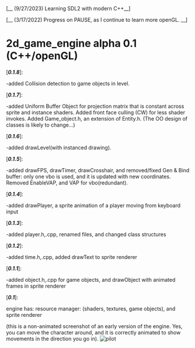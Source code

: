 [__ (9/27/2023) Learning SDL2 with modern C++__]


[__ (3/17/2022) Progress on PAUSE, as I continue to learn more openGL. __]

# 2d_game_engine alpha 0.1 (C++/openGL)

[___0.1.8___]:

  -added Collision detection to game objects in level.

[___0.1.7___]:

  -added Uniform Buffer Object for projection matrix that is constant across sprite and instance shaders. Added front face culling (CW) for less shader invokes. Added Game_object.h, an extension of Entity.h. (The OO design of classes is likely to change...)

[___0.1.6___]:

  -added drawLevel(with instanced drawing).

[___0.1.5___]:

  -added drawFPS, drawTimer, drawCrosshair, and removed/fixed Gen & Bind buffer: only one vbo is used, and it is updated with new coordinates. Removed EnableVAP, and VAP for vbo(redundant).

[___0.1.4___]:

  -added drawPlayer, a sprite animation of a player moving from keyboard input

[___0.1.3___]:

  -added player.h,.cpp, renamed files, and changed class structures

[___0.1.2___]:

  -added time.h,.cpp, added drawText to sprite renderer

[___0.1.1___]:

  -added object.h,.cpp for game objects, and drawObject with animated frames in sprite renderer

[___0.1___]:

engine has:
  resource manager: (shaders, textures, game objects),
  and sprite renderer
  
  (this is a non-animated screenshot of an early version of the engine. Yes, you can move the character around, and it is correctly animated to show movements in the direction you go in).
![pilot](https://user-images.githubusercontent.com/73267302/156921526-8f22d599-cefb-473f-b003-c8aba987a110.png)
